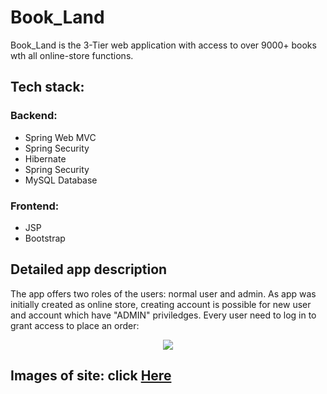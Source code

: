 # Book_Land
Book_Land is the 3-Tier web application with access to over 9000+ books wth all online-store functions.


## Tech stack:

### Backend:
+ Spring Web MVC
+ Spring Security
+ Hibernate
+ Spring Security
+ MySQL Database


### Frontend: 
+ JSP
+ Bootstrap


## Detailed app description

The app offers two roles of the users: normal user and admin. As app was initially created as online store, creating account is possible for new user and account which have "ADMIN" priviledges. Every user need to log in to grant access to place an order:
<p align="center">
  <img src="https://https://github.com/eon2208/Book_Land/blob/master/images/1-login.jpg">
</p>


<h2>Images of site: click <a href = "images/">Here</a></h2>


